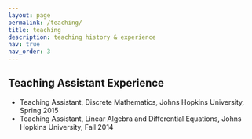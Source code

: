```yaml
---
layout: page
permalink: /teaching/
title: teaching
description: teaching history & experience
nav: true
nav_order: 3
---
```


## Teaching Assistant Experience
- Teaching Assistant, Discrete Mathematics, Johns Hopkins University, Spring 2015
- Teaching Assistant, Linear Algebra and Differential Equations, Johns Hopkins University, Fall 2014
